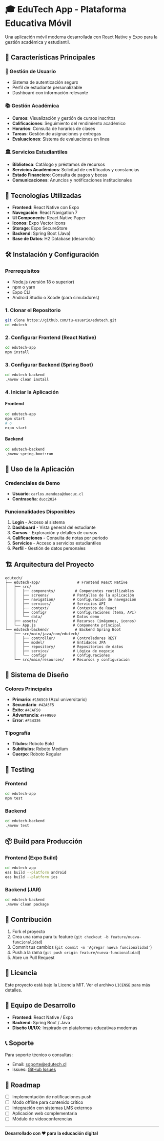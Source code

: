 # 🎓 EduTech App - Plataforma Educativa Móvil

Una aplicación móvil moderna desarrollada con React Native y Expo para la gestión académica y estudiantil.

## 📱 Características Principales

### 👤 Gestión de Usuario
- Sistema de autenticación seguro
- Perfil de estudiante personalizable
- Dashboard con información relevante

### 📚 Gestión Académica
- **Cursos**: Visualización y gestión de cursos inscritos
- **Calificaciones**: Seguimiento del rendimiento académico
- **Horarios**: Consulta de horarios de clases
- **Tareas**: Gestión de asignaciones y entregas
- **Evaluaciones**: Sistema de evaluaciones en línea

### 🏛️ Servicios Estudiantiles
- **Biblioteca**: Catálogo y préstamos de recursos
- **Servicios Académicos**: Solicitud de certificados y constancias
- **Estado Financiero**: Consulta de pagos y becas
- **Comunicaciones**: Anuncios y notificaciones institucionales

## 🚀 Tecnologías Utilizadas

- **Frontend**: React Native con Expo
- **Navegación**: React Navigation 7
- **UI Components**: React Native Paper
- **Iconos**: Expo Vector Icons
- **Storage**: Expo SecureStore
- **Backend**: Spring Boot (Java)
- **Base de Datos**: H2 Database (desarrollo)

## 🛠️ Instalación y Configuración

### Prerrequisitos
- Node.js (versión 18 o superior)
- npm o yarn
- Expo CLI
- Android Studio o Xcode (para simuladores)

### 1. Clonar el Repositorio
```bash
git clone https://github.com/tu-usuario/edutech.git
cd edutech
```

### 2. Configurar Frontend (React Native)
```bash
cd edutech-app
npm install
```

### 3. Configurar Backend (Spring Boot)
```bash
cd edutech-backend
./mvnw clean install
```

### 4. Iniciar la Aplicación

#### Frontend
```bash
cd edutech-app
npm start
# o
expo start
```

#### Backend
```bash
cd edutech-backend
./mvnw spring-boot:run
```

## 📱 Uso de la Aplicación

### Credenciales de Demo
- **Usuario**: `carlos.mendoza@duocuc.cl`
- **Contraseña**: `duoc2024`

### Funcionalidades Disponibles
1. **Login** - Acceso al sistema
2. **Dashboard** - Vista general del estudiante
3. **Cursos** - Exploración y detalles de cursos
4. **Calificaciones** - Consulta de notas por período
5. **Servicios** - Acceso a servicios estudiantiles
6. **Perfil** - Gestión de datos personales

## 🏗️ Arquitectura del Proyecto

```
edutech/
├── edutech-app/                 # Frontend React Native
│   ├── src/
│   │   ├── components/         # Componentes reutilizables
│   │   ├── screens/           # Pantallas de la aplicación
│   │   ├── navigation/        # Configuración de navegación
│   │   ├── services/          # Servicios API
│   │   ├── context/           # Contextos de React
│   │   ├── config/            # Configuraciones (tema, API)
│   │   └── data/              # Datos demo
│   ├── assets/                # Recursos (imágenes, iconos)
│   └── App.js                 # Componente principal
└── edutech-backend/            # Backend Spring Boot
    ├── src/main/java/com/edutech/
    │   ├── controller/        # Controladores REST
    │   ├── model/             # Entidades JPA
    │   ├── repository/        # Repositorios de datos
    │   ├── service/           # Lógica de negocio
    │   └── config/            # Configuraciones
    └── src/main/resources/    # Recursos y configuración
```

## 🎨 Sistema de Diseño

### Colores Principales
- **Primario**: `#1565C0` (Azul universitario)
- **Secundario**: `#42A5F5`
- **Éxito**: `#4CAF50`
- **Advertencia**: `#FF9800`
- **Error**: `#F44336`

### Tipografía
- **Títulos**: Roboto Bold
- **Subtítulos**: Roboto Medium
- **Cuerpo**: Roboto Regular

## 🧪 Testing

### Frontend
```bash
cd edutech-app
npm test
```

### Backend
```bash
cd edutech-backend
./mvnw test
```

## 📦 Build para Producción

### Frontend (Expo Build)
```bash
cd edutech-app
eas build --platform android
eas build --platform ios
```

### Backend (JAR)
```bash
cd edutech-backend
./mvnw clean package
```

## 🤝 Contribución

1. Fork el proyecto
2. Crea una rama para tu feature (`git checkout -b feature/nueva-funcionalidad`)
3. Commit tus cambios (`git commit -m 'Agregar nueva funcionalidad'`)
4. Push a la rama (`git push origin feature/nueva-funcionalidad`)
5. Abre un Pull Request

## 📄 Licencia

Este proyecto está bajo la Licencia MIT. Ver el archivo `LICENSE` para más detalles.

## 👥 Equipo de Desarrollo

- **Frontend**: React Native / Expo
- **Backend**: Spring Boot / Java
- **Diseño UI/UX**: Inspirado en plataformas educativas modernas

## 📞 Soporte

Para soporte técnico o consultas:
- Email: soporte@edutech.cl
- Issues: [GitHub Issues](https://github.com/tu-usuario/edutech/issues)

## 🔄 Roadmap

- [ ] Implementación de notificaciones push
- [ ] Modo offline para contenido crítico
- [ ] Integración con sistemas LMS externos
- [ ] Aplicación web complementaria
- [ ] Módulo de videoconferencias

---

**Desarrollado con ❤️ para la educación digital**
